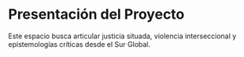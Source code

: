 # Presentación del Proyecto

Este espacio busca articular justicia situada, violencia interseccional y epistemologías críticas desde el Sur Global.